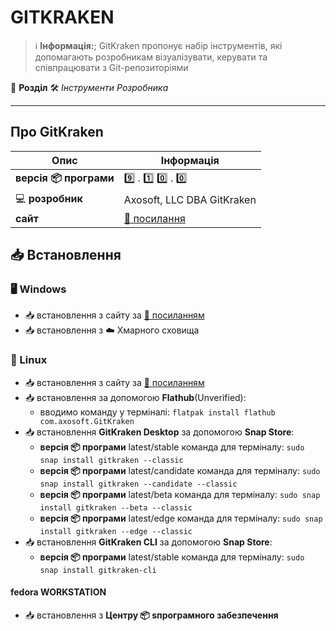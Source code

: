 # GITKRAKEN


> :information_source: **Інформація:**; GitKraken пропонує набір інструментів, які допомагають розробникам візуалізувати, керувати та співпрацювати з Git-репозиторіями

:open_file_folder: **Розділ** :hammer_and_wrench: *Інструменти Розробника*

---

## Про GitKraken

| Опис | Інформація |
| ---- | ---------- |
| **версія :package: програми** | :nine: . :one: :zero: . :zero: |
| :computer: **розробник** | Axosoft, LLC DBA GitKraken |
| **сайт** | [:link: посилання](https://www.gitkraken.com/) |

## :inbox_tray: Встановлення

### :desktop_computer: Windows

- :inbox_tray: встановлення з сайту за [:link: посиланням](https://www.gitkraken.com/download)
- :inbox_tray: встановлення з :cloud: Хмарного сховища

### :penguin: Linux

- :inbox_tray: встановлення з сайту за [:link: посиланням](https://www.gitkraken.com/download)
- :inbox_tray: встановлення за допомогою **Flathub**(Unverified):
  - вводимо команду у терміналі: `flatpak install flathub com.axosoft.GitKraken`
- :inbox_tray: встановлення **GitKraken Desktop** за допомогою **Snap Store**:
  - **версія :package: програми** latest/stable команда для терміналу: `sudo snap install gitkraken --classic`
  - **версія :package: програми** latest/candidate команда для терміналу: `sudo snap install gitkraken --candidate --classic`
  - **версія :package: програми** latest/beta команда для терміналу: `sudo snap install gitkraken --beta --classic`
  - **версія :package: програми** latest/edge команда для терміналу: `sudo snap install gitkraken --edge --classic`
- :inbox_tray: встановлення **GitKraken CLI** за допомогою **Snap Store**:
  - **версія :package: програми** latest/stable команда для терміналу: `sudo snap install gitkraken-cli`

#### fedora WORKSTATION

- :inbox_tray: встановлення з **Центру :package: sпрограмного забезпечення**
